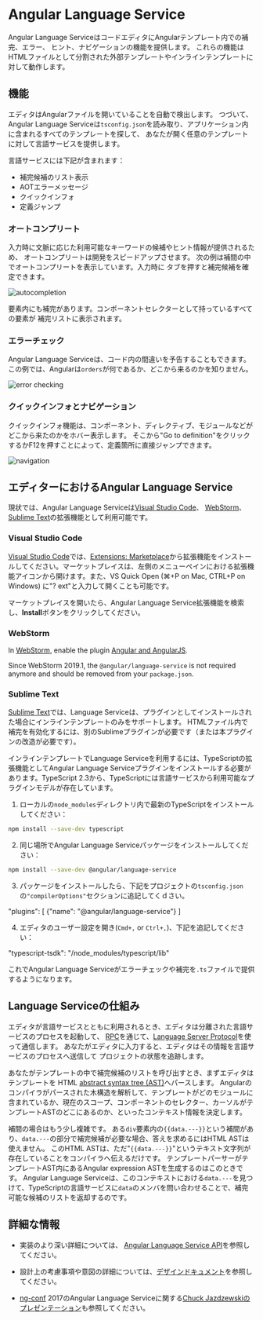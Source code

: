 # Angular Language Service

Angular Language ServiceはコードエディタにAngularテンプレート内での補完、エラー、
ヒント、ナビゲーションの機能を提供します。
これらの機能はHTMLファイルとして分割された外部テンプレートやインラインテンプレートに対して動作します。

## 機能

エディタはAngularファイルを開いていることを自動で検出します。
つづいて、Angular Language Serviceは`tsconfig.json`を読み取り、アプリケーション内に含まれるすべてのテンプレートを探して、
あなたが開く任意のテンプレートに対して言語サービスを提供します。

言語サービスには下記が含まれます：

* 補完候補のリスト表示
* AOTエラーメッセージ
* クイックインフォ
* 定義ジャンプ


### オートコンプリート

入力時に文脈に応じた利用可能なキーワードの候補やヒント情報が提供されるため、
オートコンプリートは開発をスピードアップさせます。
次の例は補間の中でオートコンプリートを表示しています。入力時に
タブを押すと補完候補を確定できます。

<div class="lightbox">
  <img src="generated/images/guide/language-service/language-completion.gif" alt="autocompletion">
</div>

要素内にも補完があります。コンポーネントセレクターとして持っているすべての要素が
補完リストに表示されます。

### エラーチェック

Angular Language Serviceは、コード内の間違いを予告することもできます。
この例では、Angularは`orders`が何であるか、どこから来るのかを知りません。 

<div class="lightbox">
  <img src="generated/images/guide/language-service/language-error.gif" alt="error checking">
</div>

### クイックインフォとナビゲーション

クイックインフォ機能は、コンポーネント、ディレクティブ、モジュールなどがどこから来たのかをホバー表示します。
そこから"Go to definition"をクリックするかF12を押すことによって、定義箇所に直接ジャンプできます。

<div class="lightbox">
  <img src="generated/images/guide/language-service/language-navigation.gif" alt="navigation">
</div>


## エディターにおけるAngular Language Service

現状では、Angular Language Serviceは[Visual Studio Code](https://code.visualstudio.com/)、
[WebStorm](https://www.jetbrains.com/webstorm)、[Sublime Text](https://www.sublimetext.com/)の拡張機能として利用可能です。

### Visual Studio Code

[Visual Studio Code](https://code.visualstudio.com/)では、[Extensions: Marketplace](https://marketplace.visualstudio.com/items?itemName=Angular.ng-template)から拡張機能をインストールしてください。マーケットプレイスは、左側のメニューペインにおける拡張機能アイコンから開けます。また、VS Quick Open (⌘+P on Mac, CTRL+P on Windows) に"? ext"と入力して開くことも可能です。

マーケットプレイスを開いたら、Angular Language Service拡張機能を検索し、**Install**ボタンをクリックしてください。

### WebStorm

In [WebStorm](https://www.jetbrains.com/webstorm/), enable the plugin [Angular and AngularJS](https://plugins.jetbrains.com/plugin/6971-angular-and-angularjs).

Since WebStorm 2019.1, the `@angular/language-service` is not required anymore and should be removed from your `package.json`.

### Sublime Text

[Sublime Text](https://www.sublimetext.com/)では、Language Serviceは、プラグインとしてインストールされた場合にインラインテンプレートのみをサポートします。
HTMLファイル内で補完を有効化するには、別のSublimeプラグインが必要です（または本プラグインの改造が必要です）。

インラインテンプレートでLanguage Serviceを利用するには、TypeScriptの拡張機能としてAngular Language Serviceプラグインをインストールする必要があります。TypeScript 2.3から、TypeScriptには言語サービスから利用可能なプラグインモデルが存在しています。

1. ローカルの`node_modules`ディレクトリ内で最新のTypeScriptをインストールしてください：

```sh
npm install --save-dev typescript
```

2. 同じ場所でAngular Language Serviceパッケージをインストールしてください：

```sh
npm install --save-dev @angular/language-service
```

3. パッケージをインストールしたら、下記をプロジェクトの`tsconfig.json`の`"compilerOptions"`セクションに追記してくｄさい。

<code-example language="json" header="tsconfig.json">
  "plugins": [
      {"name": "@angular/language-service"}
  ]
</code-example>

4. エディタのユーザー設定を開き(`Cmd+,` or `Ctrl+,`)、下記を追記してください：

<code-example language="json" header="Sublime Text user preferences">
"typescript-tsdk": "<path to your folder>/node_modules/typescript/lib"
</code-example>

これでAngular Language Serviceがエラーチェックや補完を`.ts`ファイルで提供するようになります。




## Language Serviceの仕組み

エディタが言語サービスとともに利用されるとき、エディタは分離された言語サービスのプロセスを起動して、
[RPC](https://en.wikipedia.org/wiki/Remote_procedure_call)を通じて、[Language Server Protocol](https://microsoft.github.io/language-server-protocol/)を使って通信します。
あなたがエディタに入力すると、エディタはその情報を言語サービスのプロセスへ送信して
プロジェクトの状態を追跡します。

あなたがテンプレートの中で補完候補のリストを呼び出すとき、まずエディタはテンプレートを
HTML [abstract syntax tree (AST)](https://en.wikipedia.org/wiki/Abstract_syntax_tree)へパースします。
Angularのコンパイラがパースされた木構造を解析して、テンプレートがどのモジュールに含まれているか、現在のスコープ、コンポーネントのセレクター、カーソルがテンプレートASTのどこにあるのか、といったコンテキスト情報を決定します。

補間の場合はもう少し複雑です。
ある`div`要素内の`{{data.---}}`という補間があり、`data.---`の部分で補完候補が必要な場合、答えを求めるにはHTML ASTは使えません。
このHTML ASTは、ただ"`{{data.---}}`"というテキスト文字列が存在していることをコンパイラへ伝えるだけです。
テンプレートパーサーがテンプレートAST内にあるAngular expression ASTを生成するのはこのときです。
Angular Language Serviceは、このコンテキストにおける`data.---`を見つけて、TypeScriptの言語サービスに`data`のメンバを問い合わせることで、補完可能な候補のリストを返却するのです。

## 詳細な情報

* 実装のより深い詳細については、
[Angular Language Service API](https://github.com/angular/angular/blob/master/packages/language-service/src/types.ts)を参照してください。

* 設計上の考慮事項や意図の詳細については、[デザインドキュメント](https://github.com/angular/vscode-ng-language-service/wiki/Design)を参照してください。

* [ng-conf](https://www.ng-conf.org/) 2017のAngular Language Serviceに関する[Chuck Jazdzewskiのプレゼンテーション](https://www.youtube.com/watch?v=ez3R0Gi4z5A&t=368s)も参照してください。
